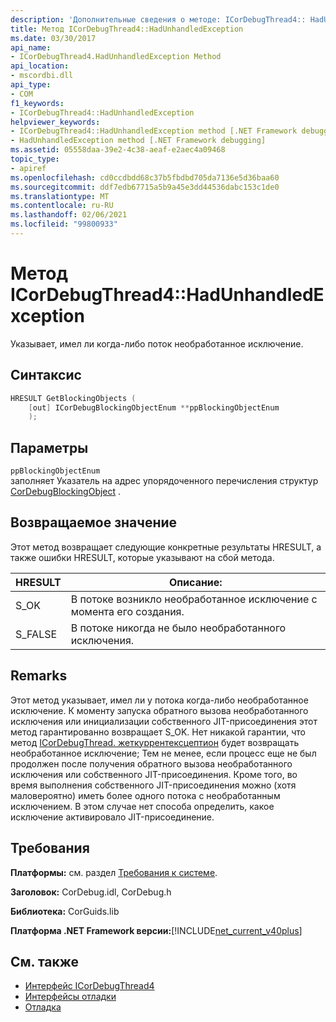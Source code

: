 ```yaml
---
description: 'Дополнительные сведения о методе: ICorDebugThread4:: HadUnhandledException'
title: Метод ICorDebugThread4::HadUnhandledException
ms.date: 03/30/2017
api_name:
- ICorDebugThread4.HadUnhandledException Method
api_location:
- mscordbi.dll
api_type:
- COM
f1_keywords:
- ICorDebugThread4::HadUnhandledException
helpviewer_keywords:
- ICorDebugThread4::HadUnhandledException method [.NET Framework debugging]
- HadUnhandledException method [.NET Framework debugging]
ms.assetid: 05558daa-39e2-4c38-aeaf-e2aec4a09468
topic_type:
- apiref
ms.openlocfilehash: cd0ccdbdd68c37b5fbdbd705da7136e5d36baa60
ms.sourcegitcommit: ddf7edb67715a5b9a45e3dd44536dabc153c1de0
ms.translationtype: MT
ms.contentlocale: ru-RU
ms.lasthandoff: 02/06/2021
ms.locfileid: "99800933"
---
```

# <a name="icordebugthread4hadunhandledexception-method"></a>Метод ICorDebugThread4::HadUnhandledException

Указывает, имел ли когда-либо поток необработанное исключение.  
  
## <a name="syntax"></a>Синтаксис  
  
```cpp  
HRESULT GetBlockingObjects (  
    [out] ICorDebugBlockingObjectEnum **ppBlockingObjectEnum  
    );  
```  
  
## <a name="parameters"></a>Параметры  

 `ppBlockingObjectEnum`  
 заполняет Указатель на адрес упорядоченного перечисления структур [CorDebugBlockingObject](cordebugblockingobject-structure.md) .  
  
## <a name="return-value"></a>Возвращаемое значение  

 Этот метод возвращает следующие конкретные результаты HRESULT, а также ошибки HRESULT, которые указывают на сбой метода.  
  
|HRESULT|Описание:|  
|-------------|-----------------|  
|S_OK|В потоке возникло необработанное исключение с момента его создания.|  
|S_FALSE|В потоке никогда не было необработанного исключения.|  
  
## <a name="remarks"></a>Remarks  

 Этот метод указывает, имел ли у потока когда-либо необработанное исключение. К моменту запуска обратного вызова необработанного исключения или инициализации собственного JIT-присоединения этот метод гарантированно возвращает S_OK. Нет никакой гарантии, что метод [ICorDebugThread. жеткуррентексцептион](icordebugthread-getcurrentexception-method.md) будет возвращать необработанное исключение; Тем не менее, если процесс еще не был продолжен после получения обратного вызова необработанного исключения или собственного JIT-присоединения. Кроме того, во время выполнения собственного JIT-присоединения можно (хотя маловероятно) иметь более одного потока с необработанным исключением. В этом случае нет способа определить, какое исключение активировало JIT-присоединение.  
  
## <a name="requirements"></a>Требования  

 **Платформы:** см. раздел [Требования к системе](../../get-started/system-requirements.md).  
  
 **Заголовок:** CorDebug.idl, CorDebug.h  
  
 **Библиотека:** CorGuids.lib  
  
 **Платформа .NET Framework версии:**[!INCLUDE[net_current_v40plus](../../../../includes/net-current-v40plus-md.md)]  
  
## <a name="see-also"></a>См. также

- [Интерфейс ICorDebugThread4](icordebugthread4-interface.md)
- [Интерфейсы отладки](debugging-interfaces.md)
- [Отладка](index.md)
